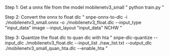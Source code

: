 Step 1: Get a onnx file from the model mobilenetv3_small
"
  python train.py
"

Step 2: Convert the onnx to float dlc
"
  snpe-onnx-to-dlc -i ./mobilenetv3_small.onnx -o ./mobilenetv3_float.dlc --input_type "input_data" image --input_layout "input_data" NCHW
"

Step 3: Quantize the float dlc to quan dlc with hta
"
  snpe-dlc-quantize --input_dlc ./mobilenetv3_float.dlc --input_list ./raw_list.txt --output_dlc ./mobilenetv3_small_quan_hta.dlc --enable_hta
"
